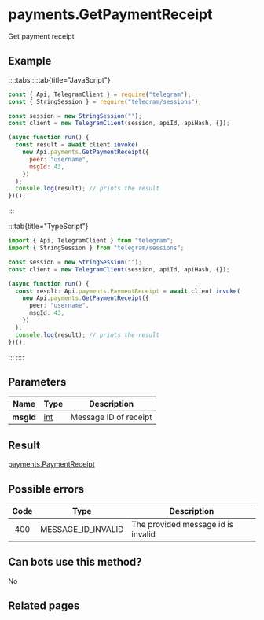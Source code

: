 # payments.GetPaymentReceipt

Get payment receipt

## Example

::::tabs
:::tab{title="JavaScript"}

```js
const { Api, TelegramClient } = require("telegram");
const { StringSession } = require("telegram/sessions");

const session = new StringSession("");
const client = new TelegramClient(session, apiId, apiHash, {});

(async function run() {
  const result = await client.invoke(
    new Api.payments.GetPaymentReceipt({
      peer: "username",
      msgId: 43,
    })
  );
  console.log(result); // prints the result
})();
```

:::

:::tab{title="TypeScript"}

```ts
import { Api, TelegramClient } from "telegram";
import { StringSession } from "telegram/sessions";

const session = new StringSession("");
const client = new TelegramClient(session, apiId, apiHash, {});

(async function run() {
  const result: Api.payments.PaymentReceipt = await client.invoke(
    new Api.payments.GetPaymentReceipt({
      peer: "username",
      msgId: 43,
    })
  );
  console.log(result); // prints the result
})();
```

:::
::::

## Parameters

|   Name    | Type                                      | Description           |
| :-------: | ----------------------------------------- | --------------------- |
| **msgId** | [int](https://core.telegram.org/type/int) | Message ID of receipt |

## Result

[payments.PaymentReceipt](https://core.telegram.org/type/payments.PaymentReceipt)

## Possible errors

| Code | Type               | Description                        |
| :--: | ------------------ | ---------------------------------- |
| 400  | MESSAGE_ID_INVALID | The provided message id is invalid |

## Can bots use this method?

No

## Related pages
